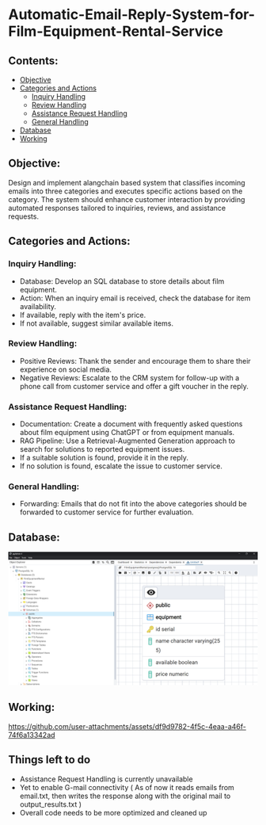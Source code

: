 # Automatic-Email-Reply-System-for-Film-Equipment-Rental-Service

## Contents:
  * [Objective](#objective)
  * [Categories and Actions](#categories-and-actions)
      * [Inquiry Handling](#inquiry-handling)
      * [Review Handling](#review-handling)
      * [Assistance Request Handling](#assistance-request-handling)
      * [General Handling](#general-handling)
  * [Database](#database)
  * [Working](#working)
   
## Objective:
Design and implement alangchain based  system that classifies incoming emails into three categories and executes specific actions based on the category. The system should enhance customer interaction by providing automated responses tailored to inquiries, reviews, and assistance requests.
## Categories and Actions:
### Inquiry Handling:
  * Database: Develop an SQL database to store details about film equipment.
  * Action: When an inquiry email is received, check the database for item availability.
  * If available, reply with the item's price.
  * If not available, suggest similar available items.
### Review Handling:
  * Positive Reviews: Thank the sender and encourage them to share their experience on social media.
  * Negative Reviews: Escalate to the CRM system for follow-up with a phone call from customer service and offer a gift voucher in the reply.
### Assistance Request Handling:
  * Documentation: Create a document with frequently asked questions about film equipment using ChatGPT or from equipment manuals.
  * RAG Pipeline: Use a Retrieval-Augmented Generation approach to search for solutions to reported equipment issues.
  * If a suitable solution is found, provide it in the reply.
  * If no solution is found, escalate the issue to customer service.
### General Handling:
  * Forwarding: Emails that do not fit into the above categories should be forwarded to customer service for further evaluation.

## Database:
![alt text](PostgreSQL.png)

## Working:
https://github.com/user-attachments/assets/df9d9782-4f5c-4eaa-a46f-74f6a13342ad

## Things left to do
  * Assistance Request Handling is currently unavailable
  * Yet to enable G-mail connectivity ( As of now it reads emails from email.txt, then writes the response along with the original mail to output_results.txt )
  * Overall code needs to be more optimized and cleaned up
